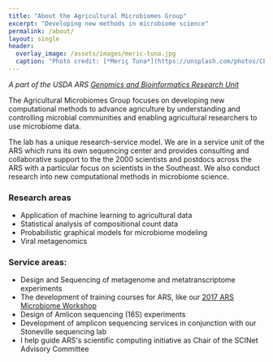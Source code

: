```yaml
---
title: "About the Agricultural Microbiomes Group"
excerpt: "Developing new methods in microbiome science"
permalink: /about/
layout: single
header:
  overlay_image: /assets/images/meric-tuna.jpg
  caption: "Photo credit: [*Meriç Tuna*](https://unsplash.com/photos/CE1OvMrZumQ)"
---
```



_A part of the USDA ARS [Genomics and Bioinformatics Research Unit](https://www.ars.usda.gov/southeast-area/stoneville-ms/genomics-and-bioinformatics-research/people/adam-r-rivers-phd//)_


The Agricultural Microbiomes Group focuses on developing new computational
methods to advance agriculture by understanding and controlling microbial
communities and enabling agricultural researchers to use microbiome data.  

The lab has a unique research-service model. We are in a service unit of the
 ARS which runs its own sequencing center and provides consulting and
 collaborative support to the the 2000 scientists and postdocs across the ARS
 with a particular focus on scientists in the Southeast.  We also conduct
 research into new computational methods in microbiome science.

### Research areas
* Application of machine learning to agricultural data
* Statistical analysis of compositional count data
* Probabilistic graphical models for microbiome modeling
* Viral metagenomics

### Service areas:
* Design and Sequencing of metagenome and metatranscriptome experiments
* The development of training courses for ARS, like our [2017 ARS Microbiome Workshop](https://usda-ars-gbru.github.io/Microbiome-workshop/)
* Design of Amlicon sequencing (16S) experiments
* Development of amplicon sequencing services in conjunction with our Stoneville sequencing lab
* I help guide ARS's scientific computing initiative as Chair of the SCINet Advisory Committee

